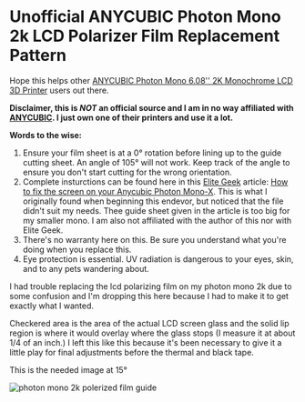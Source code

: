 # Unofficial ANYCUBIC Photon Mono 2k LCD Polarizer Film Replacement Pattern

Hope this helps other [ANYCUBIC Photon Mono 6.08'' 2K Monochrome LCD 3D Printer](https://www.amazon.com/gp/product/B0793PYDF7) users out there.

**Disclaimer, this is *NOT* an official source and I am in no way affiliated with [ANYCUBIC](https://www.anycubic.com/). I just own one of their printers and use it a lot.**

**Words to the wise:**

  1. Ensure your film sheet is at a 0° rotation before lining up to the guide cutting sheet. An angle of 105° will not work. Keep track of the angle to ensure you don't start cutting for the wrong orientation.
  2. Complete insturctions can be found here in this [Elite Geek](http://www.elitegeek.net/) article: [How to fix the screen on your Anycubic Photon Mono-X](http://www.elitegeek.net/how-to-fix-the-screen-on-your-anycubic-photon-mono-x). This is what I originally found when beginning this endevor, but noticed that the file didn't suit my needs. Thee guide sheet given in the article is too big for my smaller mono. I am also not affiliated with the author of this nor with Elite Geek.
  3. There's no warranty here on this. Be sure you understand what you're doing when you replace this.
  4. Eye protection is essential. UV radiation is dangerous to your eyes, skin, and to any pets wandering about.

I had trouble replacing the lcd polarizing film on my photon mono 2k due to some confusion and I'm dropping this here because I had to make it to get exactly what I wanted.

Checkered area is the area of the actual LCD screen glass and the solid lip region is where it would overlay where the glass stops (I measure it at about 1/4 of an inch.) I left this like this because it's been necessary to give it a little play for final adjustments before the thermal and black tape.

This is the needed image at 15°

![photon mono 2k  polerized film guide](https://user-images.githubusercontent.com/28960829/136741929-e0e23aa7-9d5f-4cc5-be50-3dd96b3c9d02.png)
